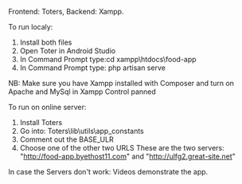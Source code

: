 Frontend: Toters, Backend: Xampp. 

To run localy:
1) Install both files
2) Open Toter in Android Studio
3) In Command Prompt type:cd xampp\htdocs\food-app
4) In Command Prompt type: php artisan serve

NB: Make sure you have Xampp installed with Composer and turn on Apache and MySql in Xampp Control panned

To run on online server:
1) Install Toters
2) Go into: Toters\lib\utils\app_constants
3) Comment out the BASE_ULR
4) Choose one of the other two URLS
These are the two servers: "http://food-app.byethost11.com" and "http://ulfg2.great-site.net"

In case the Servers don't work: 
Videos demonstrate the app.
